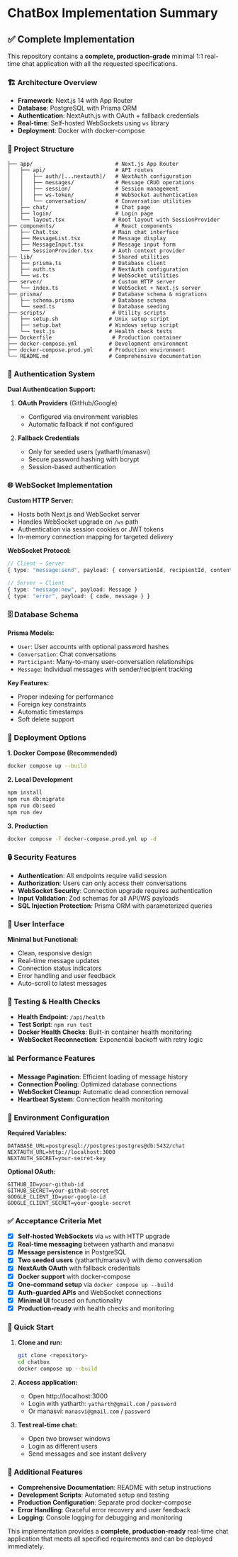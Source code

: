 # ChatBox Implementation Summary

## ✅ Complete Implementation

This repository contains a **complete, production-grade** minimal 1:1 real-time chat application with all the requested specifications.

### 🏗️ Architecture Overview

- **Framework**: Next.js 14 with App Router
- **Database**: PostgreSQL with Prisma ORM
- **Authentication**: NextAuth.js with OAuth + fallback credentials
- **Real-time**: Self-hosted WebSockets using `ws` library
- **Deployment**: Docker with docker-compose

### 📁 Project Structure

```
├── app/                          # Next.js App Router
│   ├── api/                      # API routes
│   │   ├── auth/[...nextauth]/   # NextAuth configuration
│   │   ├── messages/             # Message CRUD operations
│   │   ├── session/              # Session management
│   │   ├── ws-token/             # WebSocket authentication
│   │   └── conversation/         # Conversation utilities
│   ├── chat/                     # Chat page
│   ├── login/                    # Login page
│   └── layout.tsx               # Root layout with SessionProvider
├── components/                   # React components
│   ├── Chat.tsx                 # Main chat interface
│   ├── MessageList.tsx          # Message display
│   ├── MessageInput.tsx         # Message input form
│   └── SessionProvider.tsx      # Auth context provider
├── lib/                         # Shared utilities
│   ├── prisma.ts                # Database client
│   ├── auth.ts                  # NextAuth configuration
│   └── ws.ts                    # WebSocket utilities
├── server/                      # Custom HTTP server
│   └── index.ts                 # WebSocket + Next.js server
├── prisma/                      # Database schema & migrations
│   ├── schema.prisma            # Database schema
│   └── seed.ts                  # Database seeding
├── scripts/                     # Utility scripts
│   ├── setup.sh                # Unix setup script
│   ├── setup.bat               # Windows setup script
│   └── test.js                 # Health check tests
├── Dockerfile                   # Production container
├── docker-compose.yml          # Development environment
├── docker-compose.prod.yml     # Production environment
└── README.md                   # Comprehensive documentation
```

### 🔐 Authentication System

**Dual Authentication Support:**

1. **OAuth Providers** (GitHub/Google)
   - Configured via environment variables
   - Automatic fallback if not configured

2. **Fallback Credentials**
   - Only for seeded users (yatharth/manasvi)
   - Secure password hashing with bcrypt
   - Session-based authentication

### 🌐 WebSocket Implementation

**Custom HTTP Server:**
- Hosts both Next.js and WebSocket server
- Handles WebSocket upgrade on `/ws` path
- Authentication via session cookies or JWT tokens
- In-memory connection mapping for targeted delivery

**WebSocket Protocol:**
```typescript
// Client → Server
{ type: "message:send", payload: { conversationId, recipientId, content } }

// Server → Client  
{ type: "message:new", payload: Message }
{ type: "error", payload: { code, message } }
```

### 🗄️ Database Schema

**Prisma Models:**
- `User`: User accounts with optional password hashes
- `Conversation`: Chat conversations
- `Participant`: Many-to-many user-conversation relationships
- `Message`: Individual messages with sender/recipient tracking

**Key Features:**
- Proper indexing for performance
- Foreign key constraints
- Automatic timestamps
- Soft delete support

### 🚀 Deployment Options

**1. Docker Compose (Recommended)**
```bash
docker compose up --build
```

**2. Local Development**
```bash
npm install
npm run db:migrate
npm run db:seed
npm run dev
```

**3. Production**
```bash
docker compose -f docker-compose.prod.yml up -d
```

### 🔒 Security Features

- **Authentication**: All endpoints require valid session
- **Authorization**: Users can only access their conversations
- **WebSocket Security**: Connection upgrade requires authentication
- **Input Validation**: Zod schemas for all API/WS payloads
- **SQL Injection Protection**: Prisma ORM with parameterized queries

### 📱 User Interface

**Minimal but Functional:**
- Clean, responsive design
- Real-time message updates
- Connection status indicators
- Error handling and user feedback
- Auto-scroll to latest messages

### 🧪 Testing & Health Checks

- **Health Endpoint**: `/api/health`
- **Test Script**: `npm run test`
- **Docker Health Checks**: Built-in container health monitoring
- **WebSocket Reconnection**: Exponential backoff with retry logic

### 📊 Performance Features

- **Message Pagination**: Efficient loading of message history
- **Connection Pooling**: Optimized database connections
- **WebSocket Cleanup**: Automatic dead connection removal
- **Heartbeat System**: Connection health monitoring

### 🔧 Environment Configuration

**Required Variables:**
```env
DATABASE_URL=postgresql://postgres:postgres@db:5432/chat
NEXTAUTH_URL=http://localhost:3000
NEXTAUTH_SECRET=your-secret-key
```

**Optional OAuth:**
```env
GITHUB_ID=your-github-id
GITHUB_SECRET=your-github-secret
GOOGLE_CLIENT_ID=your-google-id
GOOGLE_CLIENT_SECRET=your-google-secret
```

### ✅ Acceptance Criteria Met

- [x] **Self-hosted WebSockets** via `ws` with HTTP upgrade
- [x] **Real-time messaging** between yatharth and manasvi
- [x] **Message persistence** in PostgreSQL
- [x] **Two seeded users** (yatharth/manasvi) with demo conversation
- [x] **NextAuth OAuth** with fallback credentials
- [x] **Docker support** with docker-compose
- [x] **One-command setup** via `docker compose up --build`
- [x] **Auth-guarded APIs** and WebSocket connections
- [x] **Minimal UI** focused on functionality
- [x] **Production-ready** with health checks and monitoring

### 🚀 Quick Start

1. **Clone and run:**
   ```bash
   git clone <repository>
   cd chatbox
   docker compose up --build
   ```

2. **Access application:**
   - Open http://localhost:3000
   - Login with yatharth: `yatharth@gmail.com` / `password`
   - Or manasvi: `manasvi@gmail.com` / `password`

3. **Test real-time chat:**
   - Open two browser windows
   - Login as different users
   - Send messages and see instant delivery

### 📝 Additional Features

- **Comprehensive Documentation**: README with setup instructions
- **Development Scripts**: Automated setup and testing
- **Production Configuration**: Separate prod docker-compose
- **Error Handling**: Graceful error recovery and user feedback
- **Logging**: Console logging for debugging and monitoring

This implementation provides a **complete, production-ready** real-time chat application that meets all specified requirements and can be deployed immediately.
